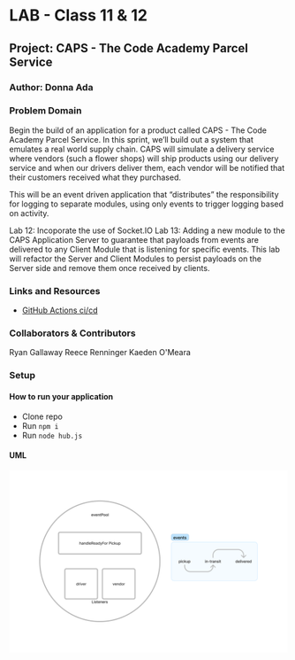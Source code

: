 # LAB - Class 11 & 12

## Project: CAPS - The Code Academy Parcel Service

### Author: Donna Ada

### Problem Domain

Begin the build of an application for a product called CAPS - The Code Academy Parcel Service. In this sprint, we’ll build out a system that emulates a real world supply chain. CAPS will simulate a delivery service where vendors (such a flower shops) will ship products using our delivery service and when our drivers deliver them, each vendor will be notified that their customers received what they purchased.

This will be an event driven application that “distributes” the responsibility for logging to separate modules, using only events to trigger logging based on activity.

Lab 12: Incoporate the use of Socket.IO
Lab 13: Adding a new module to the CAPS Application Server to guarantee that payloads from events are delivered to any Client Module that is listening for specific events. This lab will refactor the Server and Client Modules to persist payloads on the Server side and remove them once received by clients.


### Links and Resources

- [GitHub Actions ci/cd](https://github.com/donnaada/caps/actions)

### Collaborators & Contributors

Ryan Gallaway
Reece Renninger
Kaeden O'Meara

### Setup

#### How to run your application

  - Clone repo
  - Run `npm i`
  - Run `node hub.js`

#### UML

![Lab UML](./assets/uml.png)
